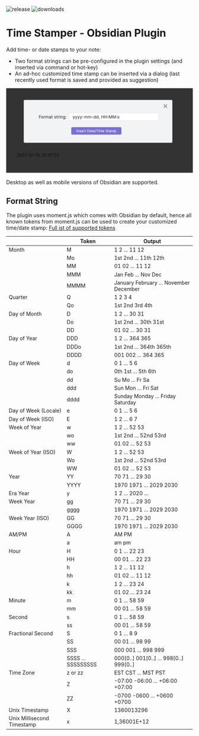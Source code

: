 ![release](https://img.shields.io/github/v/release/Gru80/obsidian-timestamper)
![downloads](https://img.shields.io/github/downloads/Gru80/obsidian-timestamper/total.svg)

# Time Stamper - Obsidian Plugin
Add time- or date stamps to your note:
- Two format strings can be pre-configured in the plugin settings (and inserted via command or hot-key)
- An ad-hoc customized time stamp can be inserted via a dialog (last recently used format is saved and provided as suggestion)

![TimeStamper](res/dialog.png)

Desktop as well as mobile versions of Obsidian are supported.

## Format String
The plugin uses moment.js which comes with Obsidian by default, hence all known tokens from moment.js can be used to create your customized time/date stamp:
[Full ist of supported tokens](https://momentjscom.readthedocs.io/en/latest/moment/04-displaying/01-format/)

|                             | Token              | Output                                   |
| --------------------------- | ------------------ | ---------------------------------------- |
| Month                       | M                  | 1 2 ... 11 12                            |
|                             | Mo                 | 1st 2nd ... 11th 12th                    |
|                             | MM                 | 01 02 ... 11 12                          |
|                             | MMM                | Jan Feb ... Nov Dec                      |
|                             | MMMM               | January February ... November  December  |
| Quarter                     | Q                  | 1 2 3 4                                  |
|                             | Qo                 | 1st 2nd 3rd 4th                          |
| Day of  Month               | D                  | 1 2 ... 30 31                            |
|                             | Do                 | 1st 2nd ... 30th 31st                    |
|                             | DD                 | 01 02 ... 30 31                          |
| Day of  Year                | DDD                | 1 2 ... 364 365                          |
|                             | DDDo               | 1st 2nd ... 364th 365th                  |
|                             | DDDD               | 001 002 ... 364 365                      |
| Day of  Week                | d                  | 0 1 ... 5 6                              |
|                             | do                 | 0th 1st ... 5th 6th                      |
|                             | dd                 | Su Mo ... Fr Sa                          |
|                             | ddd                | Sun Mon ... Fri Sat                      |
|                             | dddd               | Sunday Monday ... Friday  Saturday       |
| Day of  Week (Locale)       | e                  | 0 1 ... 5 6                              |
| Day of  Week (ISO)          | E                  | 1 2 ... 6 7                              |
| Week of  Year               | w                  | 1 2 ... 52 53                            |
|                             | wo                 | 1st 2nd ... 52nd 53rd                    |
|                             | ww                 | 01 02 ... 52 53                          |
| Week of  Year (ISO)         | W                  | 1 2 ... 52 53                            |
|                             | Wo                 | 1st 2nd ... 52nd 53rd                    |
|                             | WW                 | 01 02 ... 52 53                          |
| Year                        | YY                 | 70 71 ... 29 30                          |
|                             | YYYY               | 1970 1971 ... 2029 2030                  |
| Era  Year                   | y                  | 1 2 ... 2020 ...                         |
| Week  Year                  | gg                 | 70 71 ... 29 30                          |
|                             | gggg               | 1970 1971 ... 2029 2030                  |
| Week  Year (ISO)            | GG                 | 70 71 ... 29 30                          |
|                             | GGGG               | 1970 1971 ... 2029 2030                  |
| AM/PM                       | A                  | AM PM                                    |
|                             | a                  | am pm                                    |
| Hour                        | H                  | 0 1 ... 22 23                            |
|                             | HH                 | 00 01 ... 22 23                          |
|                             | h                  | 1 2 ... 11 12                            |
|                             | hh                 | 01 02 ... 11 12                          |
|                             | k                  | 1 2 ... 23 24                            |
|                             | kk                 | 01 02 ... 23 24                          |
| Minute                      | m                  | 0 1 ... 58 59                            |
|                             | mm                 | 00 01 ... 58 59                          |
| Second                      | s                  | 0 1 ... 58 59                            |
|                             | ss                 | 00 01 ... 58 59                          |
| Fractional  Second          | S                  | 0 1 ... 8 9                              |
|                             | SS                 | 00 01 ... 98 99                          |
|                             | SSS                | 000 001 ... 998 999                      |
|                             | SSSS ... SSSSSSSSS | 000[0..] 001[0..] ... 998[0..]  999[0..] |
| Time  Zone                  | z or zz            | EST CST ... MST PST                      |
|                             | Z                  | -07:00 -06:00 ... +06:00 +07:00          |
|                             | ZZ                 | -0700 -0600 ... +0600 +0700              |
| Unix  Timestamp             | X                  | 1360013296                               |
| Unix  Millisecond Timestamp | x                  | 1,36001E+12                              |
